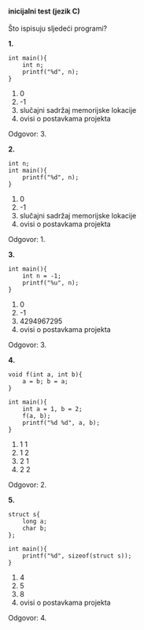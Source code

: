#### inicijalni test (jezik C)

Što ispisuju sljedeći programi?

**1.**
```
int main(){
	int n;
	printf("%d", n);
}
```

1. 0
2. -1
3. slučajni sadržaj memorijske lokacije
4. ovisi o postavkama projekta

Odgovor: 3.

**2.**
```
int n;
int main(){
	printf("%d", n);
}
```

1. 0
2. -1
3. slučajni sadržaj memorijske lokacije
4. ovisi o postavkama projekta

Odgovor: 1.

**3.** 
```
int main(){
	int n = -1;
	printf("%u", n);
}
```
1. 0
2. -1
3. 4294967295
4. ovisi o postavkama projekta

Odgovor: 3.

**4.**
```
void f(int a, int b){
	a = b; b = a;
}

int main(){
	int a = 1, b = 2;
	f(a, b);
	printf("%d %d", a, b);
}
```
1. 1 1
2. 1 2
3. 2 1
4. 2 2

Odgovor: 2.

**5.** 
```
struct s{
	long a;
	char b;
};

int main(){
	printf("%d", sizeof(struct s));
}
```
1. 4
2. 5
3. 8
4. ovisi o postavkama projekta

Odgovor: 4.
